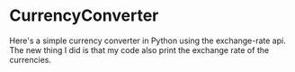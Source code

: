 # CurrencyConverter
Here's a simple currency converter in Python using the exchange-rate api.
The new thing I did is that my code also print the exchange rate of the currencies.
